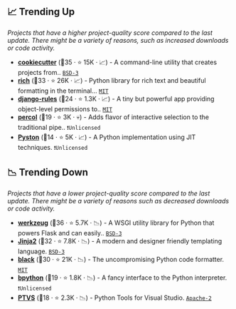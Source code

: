 ## 📈 Trending Up

_Projects that have a higher project-quality score compared to the last update. There might be a variety of reasons, such as increased downloads or code activity._

- <b><a href="https://github.com/cookiecutter/cookiecutter">cookiecutter</a></b> (🥇35 ·  ⭐ 15K · 📈) - A command-line utility that creates projects from.. <code><a href="http://bit.ly/3aKzpTv">BSD-3</a></code>
- <b><a href="https://github.com/willmcgugan/rich">rich</a></b> (🥈33 ·  ⭐ 26K · 📈) - Python library for rich text and beautiful formatting in the terminal... <code><a href="http://bit.ly/34MBwT8">MIT</a></code>
- <b><a href="https://github.com/dfunckt/django-rules">django-rules</a></b> (🥉24 ·  ⭐ 1.3K · 📈) - A tiny but powerful app providing object-level permissions to.. <code><a href="http://bit.ly/34MBwT8">MIT</a></code>
- <b><a href="https://github.com/mooz/percol">percol</a></b> (🥉19 ·  ⭐ 3K · 💀) - Adds flavor of interactive selection to the traditional pipe.. <code>❗Unlicensed</code>
- <b><a href="https://github.com/pyston/pyston_v1">Pyston</a></b> (🥉14 ·  ⭐ 5K · 📈) - A Python implementation using JIT techniques. <code>❗Unlicensed</code>

## 📉 Trending Down

_Projects that have a lower project-quality score compared to the last update. There might be a variety of reasons such as decreased downloads or code activity._

- <b><a href="https://github.com/pallets/werkzeug">werkzeug</a></b> (🥇36 ·  ⭐ 5.7K · 📉) - A WSGI utility library for Python that powers Flask and can easily.. <code><a href="http://bit.ly/3aKzpTv">BSD-3</a></code>
- <b><a href="https://github.com/pallets/jinja">Jinja2</a></b> (🥇32 ·  ⭐ 7.8K · 📉) - A modern and designer friendly templating language. <code><a href="http://bit.ly/3aKzpTv">BSD-3</a></code>
- <b><a href="https://github.com/psf/black">black</a></b> (🥇30 ·  ⭐ 21K · 📉) - The uncompromising Python code formatter. <code><a href="http://bit.ly/34MBwT8">MIT</a></code>
- <b><a href="https://github.com/bpython/bpython">bpython</a></b> (🥉19 ·  ⭐ 1.8K · 📉) - A fancy interface to the Python interpreter. <code>❗Unlicensed</code>
- <b><a href="https://github.com/microsoft/PTVS">PTVS</a></b> (🥉18 ·  ⭐ 2.3K · 📉) - Python Tools for Visual Studio. <code><a href="http://bit.ly/3nYMfla">Apache-2</a></code>

